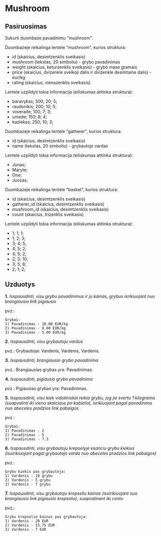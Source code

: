 # Mushroom

## Pasiruosimas

Sukurti duombaze pavadinimu "mushroom".

Duombazeje reikalinga lentele "mushroom", kurios struktura:

- id (skaicius, desimtzenklis sveikasis)
- mushroom (tekstas, 20 simboliu) - grybo pavadinimas
- weight (skaicius, keturzenklis sveikasis) - grybo mase gramais
- price (skaicius, dvizenkle sveikoji dalis ir dvizenkle desimtaine dalis) - eur/kg
- rating (skaicius, vienazenklis sveikasis)

Lentele uzpildyti tokia informacija (eiliskumas atitinka struktura):

- baravykas; 500; 20; 5;
- raudonikis; 200; 10; 5;
- voveraite; 100; 7; 3;
- umede; 150; 8; 4;
- kazlekas; 250; 10; 3;

Duombazeje reikalinga lentele "gatherer", kurios struktura:

- id (skaicius, desimtzenklis sveikasis)
- name (tekstas, 20 simboliu) - grybautojo vardas

Lentele uzpildyti tokia informacija (eiliskumas atitinka struktura):

- Jonas;
- Maryte;
- One;
- Juozas;

Duombazeje reikalinga lentele "basket", kurios struktura:

- id (skaicius, desimtzenklis sveikasis)
- gatherer_id (skaicius, desimtzenklis sveikasis)
- mushroom_id (skaicius, desimtzenklis sveikasis)
- count (skaicius, trizenklis sveikasis)

Lentele uzpildyti tokia informacija (eiliskumas atitinka struktura):

- 1; 1; 1;
- 1; 2; 3;
- 3; 4; 5;
- 4; 5; 2;
- 4; 5; 2;
- 2; 3; 10;
- 3; 5; 8;
- 2; 1; 2;

## Uzduotys

**1.** _Isspausdinti, visu grybu pavadinimus ir ju kainas, grybus isrikiuojant nuo brangiausio link pigiausio_

pvz.:

```
Grybai:
1) Pavadinimas - 10.00 EUR/kg
2) Pavadinimas - 8.00 EUR/kg
3) Pavadinimas - 5.00 EUR/kg
```

**2.** _Isspausdinti, visu grybautoju vardus_

pvz.: Grybautojai: Vardenis, Vardenis, Vardenis.

**3.** _Isspausdinti, brangiausio grybo pavadinima_

pvz.: Brangiausias grybas yra: Pavadinimas.

**4.** _Isspausdinti, pigiausio grybo pavadinima_

pvz.: Pigiausias grybas yra: Pavadinimas.

**5.** _Isspausdinti, visu kiek vidutiniskai reikia grybu, jog jie svertu 1 kilograma (suapvalinti iki vieno skaiciaus po kablelio), isrikiuojant pagal pavadinima nuo abeceles pradzios link pabaigos_

pvz.:

```
Grybai:
1) Pavadinimas - 2
2) Pavadinimas - 5
3) Pavadinimas - 7.3
```

**6.** _Isspausdinti, visu grybautoju krepselyje esanciu grybu kiekius (issirikiuojant pagal grybautojo varda nuo abeceles pradzios link pabaigos)_

pvz.:

```
Grybu kiekis pas grybautoja:
1) Vardenis - 10 grybu
2) Vardenis - 5 grybu
3) Vardenis - 7 grybu
```

**7.** _Isspausdinti, visu grybautoju krepseliu kainas (issirikiuojant nuo brangiausio link pigiausio krepselio), suapvalinant iki centu_

pvz.:

```
Grybu krepselio kainos pas grybautoja:
1) Vardenis - 20 EUR
2) Vardenis - 15.75 EUR
3) Vardenis - 7 EUR
```
